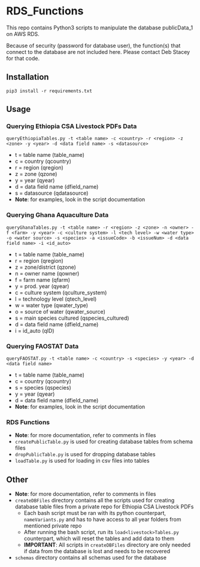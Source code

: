 # RDS_Functions

This repo contains Python3 scripts to manipulate the database publicData_1 on AWS RDS.

Because of security (password for database user), the function(s) that connect to the 
database are not included here.  Please contact Deb Stacey for that code.

## Installation

`pip3 install -r requirements.txt`

## Usage

### Querying Ethiopia CSA Livestock PDFs Data
`queryEthiopiaTables.py -t <table name> -c <country> -r <region> -z <zone> -y <year> -d <data field name> -s <datasource>`
* t = table name (table_name)
* c = country (qcountry)
* r = region (qregion)
* z = zone (qzone)
* y = year (qyear)
* d = data field name (dfield_name)
* s = datasource (qdatasource)
* **Note**: for examples, look in the script documentation

### Querying Ghana Aquaculture Data
`queryGhanaTables.py -t <table name> -r <region> -z <zone> -n <owner> -f <farm> -y <year> -c <culture system> -l <tech level> -w <water type> -o <water source> -s <species> -a <issueCode> -b <issueNum> -d <data field name> -i <id_auto>`
* t = table name (table_name)
* r = region (qregion)
* z = zone/district (qzone)
* n = owner name (qowner)
* f = farm name (qfarm)
* y = prod. year (qyear)
* c = culture system (qculture_system)
* l = technology level (qtech_level)
* w = water type (qwater_type)
* o = source of water (qwater_source)
* s = main species cultured (qspecies_cultured)
* d = data field name (dfield_name)
* i = id_auto (qID)

### Querying FAOSTAT Data
`queryFAOSTAT.py -t <table name> -c <country> -s <species> -y <year> -d <data field name>`
* t = table name (table_name)
* c = country (qcountry)
* s = species (qspecies)
* y = year (qyear)
* d = data field name (dfield_name)
* **Note**: for examples, look in the script documentation

### RDS Functions
* **Note**: for more documentation, refer to comments in files
* `createPublicTable.py` is used for creating database tables from schema files
* `dropPublicTable.py` is used for dropping database tables
* `loadTable.py` is used for loading in csv files into tables

## Other
* **Note**: for more documentation, refer to comments in files
* `createDBFiles` directory contains all the scripts used for creating database table files from a private repo for Ethiopia CSA Livestock PDFs
    * Each bash script must be ran with its python counterpart, `nameVariants.py` and has to have access to all year folders from mentioned private repo
    * After running the bash script, run its `load<livestock>Tables.py` counterpart, which will reset the tables and add data to them
    * **IMPORTANT**: All scripts in `createDBFiles` directory are only needed if data from the database is lost and needs to be recovered
* `schemas` directory contains all schemas used for the database
